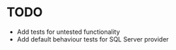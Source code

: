# TODO

- Add tests for untested functionality
- Add default behaviour tests for SQL Server provider
